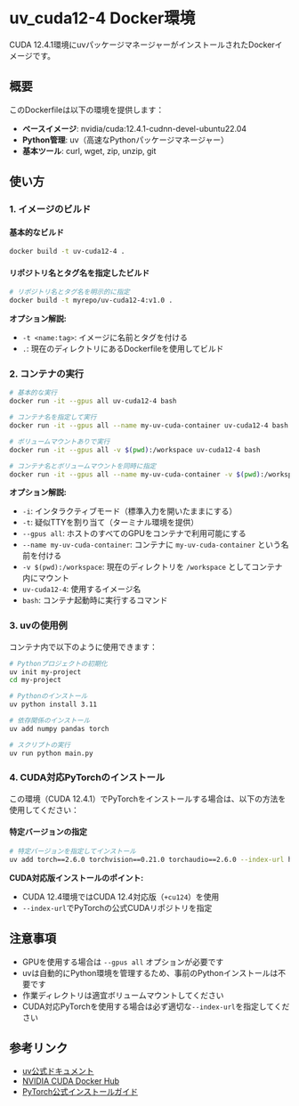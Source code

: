 <!-- filepath: /home/keito_fukuoka2/stations/DockerfileProject/uv_cuda12-4/README.md -->
# uv_cuda12-4 Docker環境

CUDA 12.4.1環境にuvパッケージマネージャーがインストールされたDockerイメージです。

## 概要

このDockerfileは以下の環境を提供します：
- **ベースイメージ**: nvidia/cuda:12.4.1-cudnn-devel-ubuntu22.04
- **Python管理**: uv（高速なPythonパッケージマネージャー）
- **基本ツール**: curl, wget, zip, unzip, git

## 使い方

### 1. イメージのビルド

#### 基本的なビルド

```bash
docker build -t uv-cuda12-4 .
```

#### リポジトリ名とタグ名を指定したビルド

```bash
# リポジトリ名とタグ名を明示的に指定
docker build -t myrepo/uv-cuda12-4:v1.0 .
```

**オプション解説:**
- `-t <name:tag>`: イメージに名前とタグを付ける
- `.`: 現在のディレクトリにあるDockerfileを使用してビルド

### 2. コンテナの実行

```bash
# 基本的な実行
docker run -it --gpus all uv-cuda12-4 bash

# コンテナ名を指定して実行
docker run -it --gpus all --name my-uv-cuda-container uv-cuda12-4 bash

# ボリュームマウントありで実行
docker run -it --gpus all -v $(pwd):/workspace uv-cuda12-4 bash

# コンテナ名とボリュームマウントを同時に指定
docker run -it --gpus all --name my-uv-cuda-container -v $(pwd):/workspace uv-cuda12-4 bash
```

**オプション解説:**
- `-i`: インタラクティブモード（標準入力を開いたままにする）
- `-t`: 疑似TTYを割り当て（ターミナル環境を提供）
- `--gpus all`: ホストのすべてのGPUをコンテナで利用可能にする
- `--name my-uv-cuda-container`: コンテナに `my-uv-cuda-container` という名前を付ける
- `-v $(pwd):/workspace`: 現在のディレクトリを `/workspace` としてコンテナ内にマウント
- `uv-cuda12-4`: 使用するイメージ名
- `bash`: コンテナ起動時に実行するコマンド

### 3. uvの使用例

コンテナ内で以下のように使用できます：

```bash
# Pythonプロジェクトの初期化
uv init my-project
cd my-project

# Pythonのインストール
uv python install 3.11

# 依存関係のインストール
uv add numpy pandas torch

# スクリプトの実行
uv run python main.py
```

### 4. CUDA対応PyTorchのインストール

この環境（CUDA 12.4.1）でPyTorchをインストールする場合は、以下の方法を使用してください：

#### 特定バージョンの指定

```bash
# 特定バージョンを指定してインストール
uv add torch==2.6.0 torchvision==0.21.0 torchaudio==2.6.0 --index-url https://download.pytorch.org/whl/cu124
```

**CUDA対応版インストールのポイント:**
- CUDA 12.4環境ではCUDA 12.4対応版（`+cu124`）を使用
- `--index-url`でPyTorchの公式CUDAリポジトリを指定

## 注意事項

- GPUを使用する場合は `--gpus all` オプションが必要です
- uvは自動的にPython環境を管理するため、事前のPythonインストールは不要です
- 作業ディレクトリは適宜ボリュームマウントしてください
- CUDA対応PyTorchを使用する場合は必ず適切な`--index-url`を指定してください

## 参考リンク

- [uv公式ドキュメント](https://docs.astral.sh/uv/)
- [NVIDIA CUDA Docker Hub](https://hub.docker.com/r/nvidia/cuda)
- [PyTorch公式インストールガイド](https://pytorch.org/get-started/locally/)